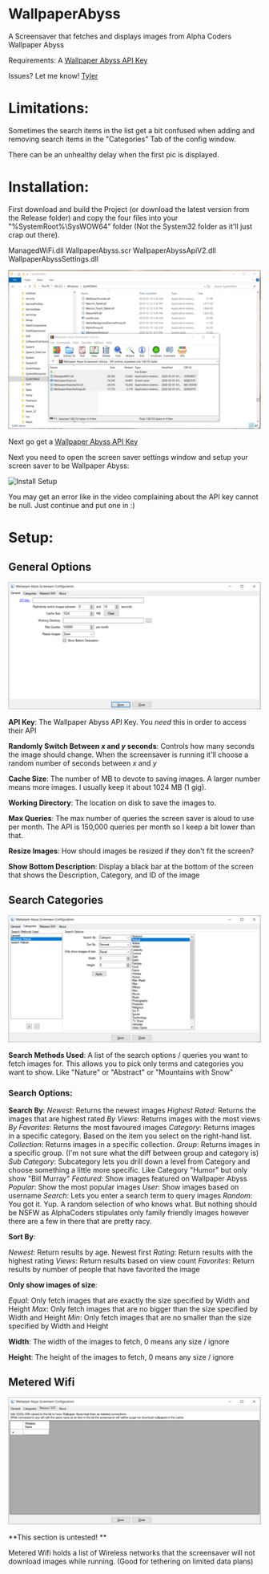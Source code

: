 # WallpaperAbyss
A Screensaver that fetches and displays images from Alpha Coders Wallpaper Abyss

Requirements: A [Wallpaper Abyss API Key](https://wall.alphacoders.com/api.php)

Issues? Let me know! [Tyler](mailto:tyler@fromthe.blue)

# Limitations:

Sometimes the search items in the list get a bit confused when adding and removing search items in the "Categories" Tab of the config window.

There can be an unhealthy delay when the first pic is displayed. 

# Installation:
First download and build the Project (or download the latest version from the Release folder) and copy the four files into your "%SystemRoot%\SysWOW64" folder (Not the System32 folder as it'll just crap out there). 

ManagedWiFi.dll
WallpaperAbyss.scr
WallpaperAbyssApiV2.dll
WallpaperAbyssSettings.dll

![Install By Copy](Demo/WallpaperAbyss_InstallByCopy.gif)

Next go get a [Wallpaper Abyss API Key](https://wall.alphacoders.com/api.php) 

Next you need to open the screen saver settings window and setup your screen saver to be Wallpaper Abyss:

![Install Setup](Demo/WallpaperAbyss_InstallSetup.gif)

You may get an error like in the video complaining about the API key cannot be null. Just continue and put one in :)

# Setup:

## General Options
![Config General](Demo/WallpaperAbyss_Config_General.png)

**API Key**: The Wallpaper Abyss API Key. You *need* this in order to access their API 

**Randomly Switch Between *x* and *y* seconds**: Controls how many seconds the image should change. When the screensaver is running it'll choose a random number of seconds between *x* and *y*

**Cache Size**: The number of MB to devote to saving images. A larger number means more images. I usually keep it about 1024 MB (1 gig).

**Working Directory**: The location on disk to save the images to.

**Max Queries**: The max number of queries the screen saver is aloud to use per month. The API is 150,000 queries per month so I keep a bit lower than that.

**Resize Images**: How should images be resized if they don't fit the screen?

**Show Bottom Description**: Display a black bar at the bottom of the screen that shows the Description, Category, and ID of the image


## Search Categories
![Config Search Categories](Demo/WallpaperAbyss_Config_SearchCategories.png)

**Search Methods Used**: A list of the search options / queries you want to fetch images for. This allows you to pick only terms and categories you want to show. Like "Nature" or "Abstract" or "Mountains with Snow"

### Search Options:

**Search By**: 
*Newest*: Returns the newest images
*Highest Rated*: Returns the images that are highest rated
*By Views*: Returns images with the most views
*By Favorites*: Returns the most favoured images
*Category*: Returns images in a specific category. Based on the item you select on the right-hand list.
*Collection*: Returns images in a specific collection.
*Group*: Returns images in a specific group. (I'm not sure what the diff between group and category is)
*Sub Category*: Subcategory lets you drill down a level from Category and choose something a little more specific. Like Category "Humor" but only show "Bill Murray"
*Featured*: Show images featured on Wallpaper Abyss
*Popular*: Show the most popular images
*User*: Show images based on username
*Search*: Lets you enter a search term to query images
*Random*: You got it. Yup. A random selection of who knows what. But nothing should be NSFW as AlphaCoders stipulates only family friendly images however there are a few in there that are pretty racy. 


**Sort By**:

*Newest*: Return results by age. Newest first
*Rating*: Return results with the highest rating
*Views*: Return results based on view count
*Favorites*: Return results by number of people that have favorited the image

**Only show images of size**:

*Equal*: Only fetch images that are exactly the size specified by Width and Height
*Max*: Only fetch images that are no bigger than the size specified by Width and Height
*Min*: Only fetch images that are no smaller than the size specified by Width and Height

**Width**: The width of the images to fetch, 0 means any size / ignore

**Height**: The height of the images to fetch, 0 means any size / ignore


## Metered Wifi
![Config MeteredWifi](Demo/WallpaperAbyss_Config_MeteredWifi.png)

**This section is untested! **

Metered Wifi holds a list of Wireless networks that the screensaver will not download images while running. (Good for tethering on limited data plans)
